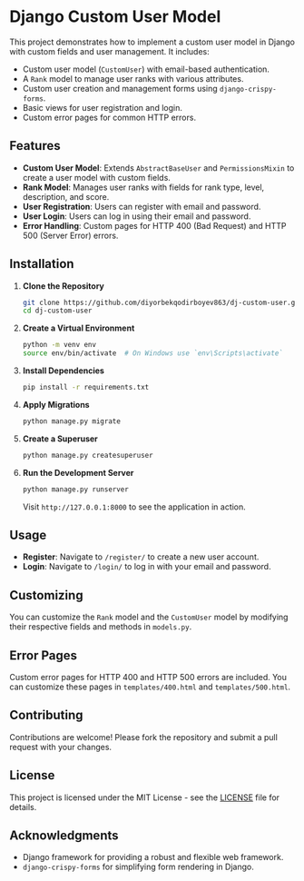 # Django Custom User Model

This project demonstrates how to implement a custom user model in Django with custom fields and user management. It includes:

- Custom user model (`CustomUser`) with email-based authentication.
- A `Rank` model to manage user ranks with various attributes.
- Custom user creation and management forms using `django-crispy-forms`.
- Basic views for user registration and login.
- Custom error pages for common HTTP errors.

## Features

- **Custom User Model**: Extends `AbstractBaseUser` and `PermissionsMixin` to create a user model with custom fields.
- **Rank Model**: Manages user ranks with fields for rank type, level, description, and score.
- **User Registration**: Users can register with email and password.
- **User Login**: Users can log in using their email and password.
- **Error Handling**: Custom pages for HTTP 400 (Bad Request) and HTTP 500 (Server Error) errors.

## Installation

1. **Clone the Repository**

   ```bash
   git clone https://github.com/diyorbekqodirboyev863/dj-custom-user.git
   cd dj-custom-user
   ```

2. **Create a Virtual Environment**

   ```bash
   python -m venv env
   source env/bin/activate  # On Windows use `env\Scripts\activate`
   ```

3. **Install Dependencies**

   ```bash
   pip install -r requirements.txt
   ```

4. **Apply Migrations**

   ```bash
   python manage.py migrate
   ```

5. **Create a Superuser**

   ```bash
   python manage.py createsuperuser
   ```

6. **Run the Development Server**

   ```bash
   python manage.py runserver
   ```

   Visit `http://127.0.0.1:8000` to see the application in action.

## Usage

- **Register**: Navigate to `/register/` to create a new user account.
- **Login**: Navigate to `/login/` to log in with your email and password.

## Customizing

You can customize the `Rank` model and the `CustomUser` model by modifying their respective fields and methods in `models.py`.

## Error Pages

Custom error pages for HTTP 400 and HTTP 500 errors are included. You can customize these pages in `templates/400.html` and `templates/500.html`.

## Contributing

Contributions are welcome! Please fork the repository and submit a pull request with your changes.

## License

This project is licensed under the MIT License - see the [LICENSE](LICENSE) file for details.

## Acknowledgments

- Django framework for providing a robust and flexible web framework.
- `django-crispy-forms` for simplifying form rendering in Django.
